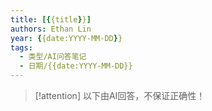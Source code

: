 ```yaml
---
title: [{{title}}]
authors: Ethan Lin
year: {{date:YYYY-MM-DD}}
tags:
  - 类型/AI问答笔记 
  - 日期/{{date:YYYY-MM-DD}} 
---
```



> [!attention]
> 以下由AI回答，不保证正确性！




